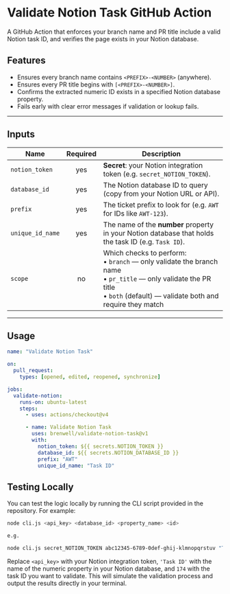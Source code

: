 # Validate Notion Task GitHub Action

A GitHub Action that enforces your branch name and PR title include a valid Notion task ID, and verifies the page exists in your Notion database.

## Features

- Ensures every branch name contains `<PREFIX>-<NUMBER>` (anywhere).
- Ensures every PR title begins with `[<PREFIX>-<NUMBER>]`.
- Confirms the extracted numeric ID exists in a specified Notion database property.
- Fails early with clear error messages if validation or lookup fails.

---

## Inputs

| Name             | Required | Description                                                                                                                                                                            |
| ---------------- | :------: | -------------------------------------------------------------------------------------------------------------------------------------------------------------------------------------- |
| `notion_token`   |   yes    | **Secret**: your Notion integration token (e.g. `secret_NOTION_TOKEN`).                                                                                                                |
| `database_id`    |   yes    | The Notion database ID to query (copy from your Notion URL or API).                                                                                                                    |
| `prefix`         |   yes    | The ticket prefix to look for (e.g. `AWT` for IDs like `AWT-123`).                                                                                                                     |
| `unique_id_name` |   yes    | The name of the **number** property in your Notion database that holds the task ID (e.g. `Task ID`).                                                                                   |
| `scope`          |    no    | Which checks to perform: <br> • `branch` — only validate the branch name <br> • `pr_title` — only validate the PR title <br> • `both` (default) — validate both and require they match |

---

## Usage

```yaml
name: "Validate Notion Task"

on:
  pull_request:
    types: [opened, edited, reopened, synchronize]

jobs:
  validate-notion:
    runs-on: ubuntu-latest
    steps:
      - uses: actions/checkout@v4

      - name: Validate Notion Task
        uses: brenwell/validate-notion-task@v1
        with:
          notion_token: ${{ secrets.NOTION_TOKEN }}
          database_id: ${{ secrets.NOTION_DATABASE_ID }}
          prefix: "AWT"
          unique_id_name: "Task ID"
```

## Testing Locally

You can test the logic locally by running the CLI script provided in the repository. For example:

```bash
node cli.js <api_key> <database_id> <property_name> <id>

e.g.

node cli.js secret_NOTION_TOKEN abc12345-6789-0def-ghij-klmnopqrstuv "Task ID" 174
```

Replace `<api_key>` with your Notion integration token, `'Task ID'` with the name of the numeric property in your Notion database, and `174` with the task ID you want to validate. This will simulate the validation process and output the results directly in your terminal.

